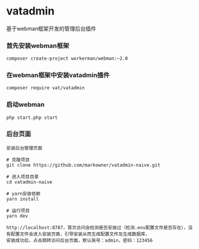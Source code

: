 # vatadmin
基于webman框架开发的管理后台插件

### 首先安装webman框架
```bash
composer create-project workerman/webman:~2.0
```
### 在webman框架中安装vatadmin插件
```bash
composer require vat/vatadmin
```

### 启动webman
```bash
php start.php start
```
### 后台页面


```
安装后台管理页面

# 克隆项目
git clone https://github.com/markowner/vatadmin-naive.git

# 进入项目目录
cd vatadmin-naive

# yarn安装依赖
yarn install

# 运行项目
yarn dev

http://localhost:8787，首次访问会检测是否安装过（检测.env配置文件是否存在），没有配置文件会进入安装页面，引导安装从而生成配置文件及生成数据库，
安装成功后，点击跳转访问后台页面，默认账号：admin，密码：123456
```